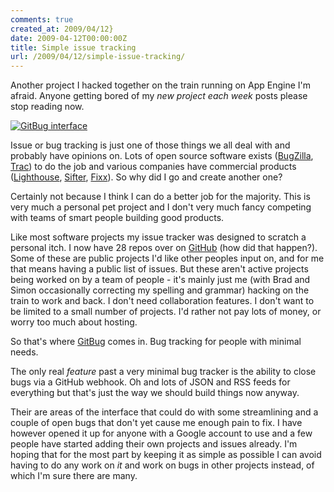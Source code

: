 ```yaml
---
comments: true
created_at: 2009/04/12}
date: 2009-04-12T00:00:00Z
title: Simple issue tracking
url: /2009/04/12/simple-issue-tracking/
---
```


Another project I hacked together on the train running on App Engine I'm afraid. Anyone getting bored of my *new project each week* posts please stop reading now.

<a href="http://gitbug.appspot.com"><img src="http://image-host.appspot.com/i/img?id=agppbWFnZS1ob3N0cgwLEgVJbWFnZRjZNgw" alt="GitBug interface"/></a>

Issue or bug tracking is just one of those things we all deal with and probably have opinions on. Lots of open source software exists ([BugZilla](http://www.bugzilla.org/), [Trac](http://trac.edgewall.org/)) to do the job and various companies have commercial products ([Lighthouse](http://lighthouseapp.com/), [Sifter](http://sifterapp.com/), [Fixx](http://hedgehoglab.com/products/fixx/)). So why did I go and create another one?

Certainly not because I think I can do a better job for the majority. This is very much a personal pet project and I don't very much fancy competing with teams of smart people building good products.

Like most software projects my issue tracker was designed to scratch a personal itch. I now have 28 repos over on [GitHub](http://github.com/garethr) (how did that happen?). Some of these are public projects I'd like other peoples input on, and for me that means having a public list of issues. But these aren't active projects being worked on by a team of people - it's mainly just me (with Brad and Simon occasionally correcting my spelling and grammar) hacking on the train to work and back. I don't need collaboration features. I don't want to be limited to a small number of projects. I'd rather not pay lots of money, or worry too much about hosting.

So that's where [GitBug](http://gitbug.appspot.com) comes in. Bug tracking for people with minimal needs.

The only real *feature* past a very minimal bug tracker is the ability to close bugs via a GitHub webhook. Oh and lots of JSON and RSS feeds for everything but that's just the way we should build things now anyway.

Their are areas of the interface that could do with some streamlining and a couple of open bugs that don't yet cause me enough pain to fix. I have however opened it up for anyone with a Google account to use and a few people have started adding their own projects and issues already. I'm hoping that for the most part by keeping it as simple as possible I can avoid having to do any work on *it* and work on bugs in other projects instead, of which I'm sure there are many.

